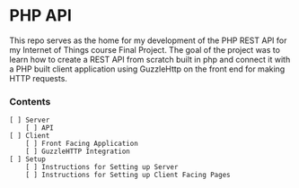 # PHP API
This repo serves as the home for my development of the PHP REST API for my Internet of Things course Final Project. The goal of the project was to learn how to create a REST API from scratch built in php and connect it with a PHP built client application using GuzzleHttp on the front end for making HTTP requests.

### Contents
    [ ] Server
        [ ] API
    [ ] Client
        [ ] Front Facing Application
        [ ] GuzzleHTTP Integration
    [ ] Setup
        [ ] Instructions for Setting up Server
        [ ] Instructions for Setting up Client Facing Pages
